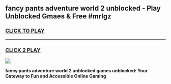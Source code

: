 
## fancy pants adventure world 2 unblocked - Play Unblocked Gmaes & Free #mrlgz
<h3>
<a href="https://news.freeplayer.one?title=fancy_pants_adventure_world_2_unblocked&ref=24F">CLICK TO PLAY</a></h3>
<hr>

<h3>
<a href="https://news.freeplayer.one?title=fancy_pants_adventure_world_2_unblocked&ref=24F">CLICK 2 PLAY</a>
  
</h3>

<a href="https://news.freeplayer.one?title=fancy_pants_adventure_world_2_unblocked&ref=24F/"><img src="https://clearcache.store/games.png"></a>


**fancy pants adventure world 2 unblocked games unblocked: Your Gateway to Fun and Accessible Online Gaming**
